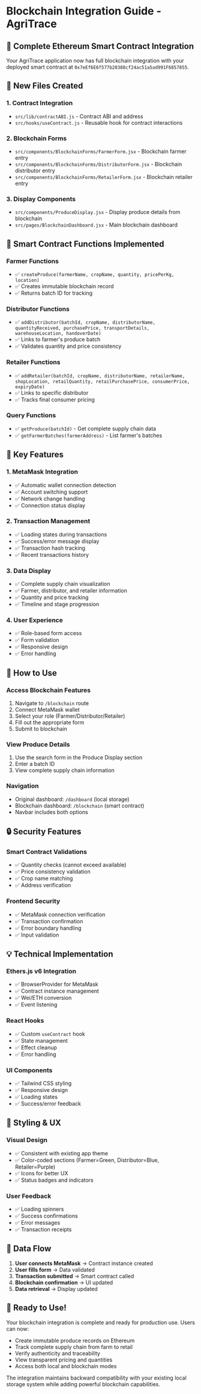 # Blockchain Integration Guide - AgriTrace

## 🚀 **Complete Ethereum Smart Contract Integration**

Your AgriTrace application now has full blockchain integration with your deployed smart contract at `0x7eEf6E6f577b20388cf24ac51a5ad991F6857855`.


## 📁 **New Files Created**

### **1. Contract Integration**
- `src/lib/contractABI.js` - Contract ABI and address
- `src/hooks/useContract.js` - Reusable hook for contract interactions

### **2. Blockchain Forms**
- `src/components/BlockchainForms/FarmerForm.jsx` - Blockchain farmer entry
- `src/components/BlockchainForms/DistributorForm.jsx` - Blockchain distributor entry  
- `src/components/BlockchainForms/RetailerForm.jsx` - Blockchain retailer entry

### **3. Display Components**
- `src/components/ProduceDisplay.jsx` - Display produce details from blockchain
- `src/pages/BlockchainDashboard.jsx` - Main blockchain dashboard

## 🔧 **Smart Contract Functions Implemented**

### **Farmer Functions**
- ✅ `createProduce(farmerName, cropName, quantity, pricePerKg, location)`
- ✅ Creates immutable blockchain record
- ✅ Returns batch ID for tracking

### **Distributor Functions**  
- ✅ `addDistributor(batchId, cropName, distributorName, quantityReceived, purchasePrice, transportDetails, warehouseLocation, handoverDate)`
- ✅ Links to farmer's produce batch
- ✅ Validates quantity and price consistency

### **Retailer Functions**
- ✅ `addRetailer(batchId, cropName, distributorName, retailerName, shopLocation, retailQuantity, retailPurchasePrice, consumerPrice, expiryDate)`
- ✅ Links to specific distributor
- ✅ Tracks final consumer pricing

### **Query Functions**
- ✅ `getProduce(batchId)` - Get complete supply chain data
- ✅ `getFarmerBatches(farmerAddress)` - List farmer's batches

## 🎯 **Key Features**

### **1. MetaMask Integration**
- ✅ Automatic wallet connection detection
- ✅ Account switching support
- ✅ Network change handling
- ✅ Connection status display

### **2. Transaction Management**
- ✅ Loading states during transactions
- ✅ Success/error message display
- ✅ Transaction hash tracking
- ✅ Recent transactions history

### **3. Data Display**
- ✅ Complete supply chain visualization
- ✅ Farmer, distributor, and retailer information
- ✅ Quantity and price tracking
- ✅ Timeline and stage progression

### **4. User Experience**
- ✅ Role-based form access
- ✅ Form validation
- ✅ Responsive design
- ✅ Error handling

## 🚦 **How to Use**

### **Access Blockchain Features**
1. Navigate to `/blockchain` route
2. Connect MetaMask wallet
3. Select your role (Farmer/Distributor/Retailer)
4. Fill out the appropriate form
5. Submit to blockchain

### **View Produce Details**
1. Use the search form in the Produce Display section
2. Enter a batch ID
3. View complete supply chain information

### **Navigation**
- Original dashboard: `/dashboard` (local storage)
- Blockchain dashboard: `/blockchain` (smart contract)
- Navbar includes both options

## 🔒 **Security Features**

### **Smart Contract Validations**
- ✅ Quantity checks (cannot exceed available)
- ✅ Price consistency validation
- ✅ Crop name matching
- ✅ Address verification

### **Frontend Security**
- ✅ MetaMask connection verification
- ✅ Transaction confirmation
- ✅ Error boundary handling
- ✅ Input validation

## 💡 **Technical Implementation**

### **Ethers.js v6 Integration**
- ✅ BrowserProvider for MetaMask
- ✅ Contract instance management
- ✅ Wei/ETH conversion
- ✅ Event listening

### **React Hooks**
- ✅ Custom `useContract` hook
- ✅ State management
- ✅ Effect cleanup
- ✅ Error handling

### **UI Components**
- ✅ Tailwind CSS styling
- ✅ Responsive design
- ✅ Loading states
- ✅ Success/error feedback

## 🎨 **Styling & UX**

### **Visual Design**
- ✅ Consistent with existing app theme
- ✅ Color-coded sections (Farmer=Green, Distributor=Blue, Retailer=Purple)
- ✅ Icons for better UX
- ✅ Status badges and indicators

### **User Feedback**
- ✅ Loading spinners
- ✅ Success confirmations
- ✅ Error messages
- ✅ Transaction receipts

## 🔄 **Data Flow**

1. **User connects MetaMask** → Contract instance created
2. **User fills form** → Data validated
3. **Transaction submitted** → Smart contract called
4. **Blockchain confirmation** → UI updated
5. **Data retrieval** → Display updated

## 🚀 **Ready to Use!**

Your blockchain integration is complete and ready for production use. Users can now:

- Create immutable produce records on Ethereum
- Track complete supply chain from farm to retail
- Verify authenticity and traceability
- View transparent pricing and quantities
- Access both local and blockchain modes

The integration maintains backward compatibility with your existing local storage system while adding powerful blockchain capabilities.
